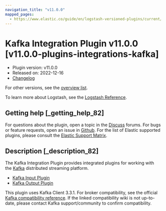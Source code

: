 ```yaml
---
navigation_title: "v11.0.0"
mapped_pages:
  - https://www.elastic.co/guide/en/logstash-versioned-plugins/current/v11.0.0-plugins-integrations-kafka.html
---
```


# Kafka Integration Plugin v11.0.0 [v11.0.0-plugins-integrations-kafka]

* Plugin version: v11.0.0
* Released on: 2022-12-16
* [Changelog](https://github.com/logstash-plugins/logstash-integration-kafka/blob/v11.0.0/CHANGELOG.md)

For other versions, see the [overview list](integration-kafka-index.md).

To learn more about Logstash, see the [Logstash Reference](https://www.elastic.co/guide/en/logstash/current/index.html).

## Getting help [_getting_help_82]

For questions about the plugin, open a topic in the [Discuss](http://discuss.elastic.co) forums. For bugs or feature requests, open an issue in [Github](https://github.com/logstash-plugins/logstash-integration-kafka). For the list of Elastic supported plugins, please consult the [Elastic Support Matrix](https://www.elastic.co/support/matrix#matrix_logstash_plugins).

## Description [_description_82]

The Kafka Integration Plugin provides integrated plugins for working with the [Kafka](https://kafka.apache.org/) distributed streaming platform.

* [Kafka Input Plugin](https://www.elastic.co/guide/en/logstash/current/plugins-inputs-kafka.html)
* [Kafka Output Plugin](https://www.elastic.co/guide/en/logstash/current/plugins-outputs-kafka.html)

This plugin uses Kafka Client 3.3.1. For broker compatibility, see the official [Kafka compatibility reference](https://cwiki.apache.org/confluence/display/KAFKA/Compatibility+Matrix). If the linked compatibility wiki is not up-to-date, please contact Kafka support/community to confirm compatibility.
